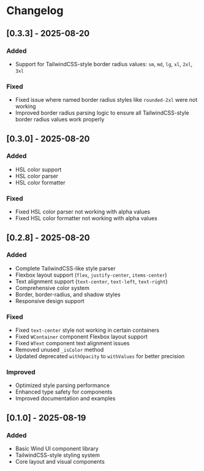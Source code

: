 # Changelog

## [0.3.3] - 2025-08-20

### Added
- Support for TailwindCSS-style border radius values: `sm`, `md`, `lg`, `xl`, `2xl`, `3xl`

### Fixed
- Fixed issue where named border radius styles like `rounded-2xl` were not working
- Improved border radius parsing logic to ensure all TailwindCSS-style border radius values work properly


## [0.3.0] - 2025-08-20

### Added
- HSL color support
- HSL color parser
- HSL color formatter

### Fixed
- Fixed HSL color parser not working with alpha values
- Fixed HSL color formatter not working with alpha values

## [0.2.8] - 2025-08-20

### Added
- Complete TailwindCSS-like style parser
- Flexbox layout support (`flex`, `justify-center`, `items-center`)
- Text alignment support (`text-center`, `text-left`, `text-right`)
- Comprehensive color system
- Border, border-radius, and shadow styles
- Responsive design support

### Fixed
- Fixed `text-center` style not working in certain containers
- Fixed `WContainer` component Flexbox layout support
- Fixed `WText` component text alignment issues
- Removed unused `_isColor` method
- Updated deprecated `withOpacity` to `withValues` for better precision

### Improved
- Optimized style parsing performance
- Enhanced type safety for components
- Improved documentation and examples

## [0.1.0] - 2025-08-19

### Added
- Basic Wind UI component library
- TailwindCSS-style styling system
- Core layout and visual components
